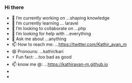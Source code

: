 ### Hi there

- 🔭 I’m currently working on ...shaping knowledge
- 🌱 I’m currently learning ... laravel
- 👯 I’m looking to collaborate on ...php
- 🤔 I’m looking for help with ...everything
- 💬 Ask me about ...anything
- 📫 How to reach me: ...https://twitter.com/Kathir_avan_m
- 😄 Pronouns: ...kathir/kari 
- ⚡ Fun fact: ...too bad as good
- 📫 know me @: ...https://kathiravan-m.github.io
- 
- 


